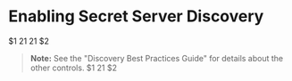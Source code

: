 [title]: # (Enabling Secret Server Discovery)
[tags]: # (Account Discovery)
[priority]: # (1000)

# Enabling Secret Server Discovery
$1
$2$1
$2$1
$2
   > **Note:** See the "Discovery Best Practices Guide" for details about the other controls.
$1
$2$1
$2